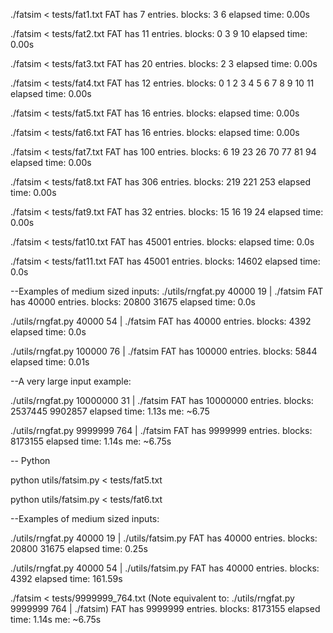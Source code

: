 

./fatsim < tests/fat1.txt
FAT has 7 entries.
blocks: 3 6
elapsed time: 0.00s


./fatsim < tests/fat2.txt
FAT has 11 entries.
blocks: 0 3 9 10
elapsed time: 0.00s


./fatsim < tests/fat3.txt
FAT has 20 entries.
blocks: 2 3
elapsed time: 0.00s


./fatsim < tests/fat4.txt
FAT has 12 entries.
blocks: 0 1 2 3 4 5 6 7 8 9 10 11
elapsed time: 0.00s


./fatsim < tests/fat5.txt
FAT has 16 entries.
blocks:
elapsed time: 0.00s


./fatsim < tests/fat6.txt
FAT has 16 entries.
blocks:
elapsed time: 0.00s


./fatsim < tests/fat7.txt
FAT has 100 entries.
blocks: 6 19 23 26 70 77 81 94
elapsed time: 0.00s


./fatsim < tests/fat8.txt
FAT has 306 entries.
blocks: 219 221 253
elapsed time: 0.00s


./fatsim < tests/fat9.txt
FAT has 32 entries.
blocks: 15 16 19 24
elapsed time: 0.00s


./fatsim < tests/fat10.txt
FAT has 45001 entries.
blocks:
elapsed time: 0.0s


./fatsim < tests/fat11.txt
FAT has 45001 entries.
blocks: 14602
elapsed time: 0.0s


--Examples of medium sized inputs:
./utils/rngfat.py 40000 19 | ./fatsim
FAT has 40000 entries.
blocks: 20800 31675
elapsed time: 0.0s

./utils/rngfat.py 40000 54 | ./fatsim
FAT has 40000 entries.
blocks: 4392
elapsed time: 0.0s

./utils/rngfat.py 100000 76 | ./fatsim
FAT has 100000 entries.
blocks: 5844
elapsed time: 0.01s

--A very large input example:

./utils/rngfat.py 10000000 31 | ./fatsim
FAT has 10000000 entries.
blocks: 2537445 9902857
elapsed time: 1.13s
me: ~6.75

./utils/rngfat.py 9999999 764 | ./fatsim
FAT has 9999999 entries.
blocks: 8173155
elapsed time: 1.14s
me: ~6.75s

-- Python

python utils/fatsim.py < tests/fat5.txt

python utils/fatsim.py < tests/fat6.txt


--Examples of medium sized inputs:

./utils/rngfat.py 40000 19 | ./utils/fatsim.py
FAT has 40000 entries.
blocks: 20800 31675
elapsed time: 0.25s

./utils/rngfat.py 40000 54 | ./utils/fatsim.py
FAT has 40000 entries.
blocks: 4392
elapsed time: 161.59s


./fatsim < tests/9999999_764.txt (Note equivalent to: ./utils/rngfat.py 9999999 764 | ./fatsim)
FAT has 9999999 entries.
blocks: 8173155
elapsed time: 1.14s
me: ~6.75s
